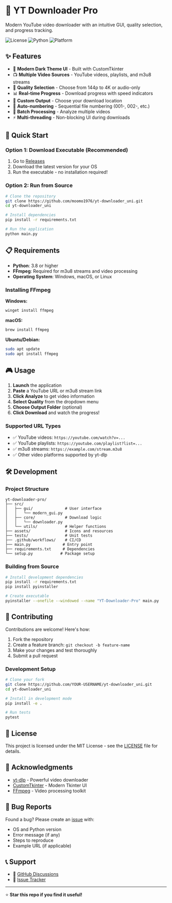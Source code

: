 # 🎥 YT Downloader Pro

Modern YouTube video downloader with an intuitive GUI, quality selection, and progress tracking.

![License](https://img.shields.io/badge/license-MIT-blue.svg)
![Python](https://img.shields.io/badge/python-3.8+-blue.svg)
![Platform](https://img.shields.io/badge/platform-Windows%20%7C%20macOS%20%7C%20Linux-lightgrey.svg)

## ✨ Features

- 🎨 **Modern Dark Theme UI** - Built with CustomTkinter
- 📺 **Multiple Video Sources** - YouTube videos, playlists, and m3u8 streams  
- 🎯 **Quality Selection** - Choose from 144p to 4K or audio-only
- 📊 **Real-time Progress** - Download progress with speed indicators
- 📁 **Custom Output** - Choose your download location
- 🔢 **Auto-numbering** - Sequential file numbering (001-, 002-, etc.)
- 🔄 **Batch Processing** - Analyze multiple videos
- ⚡ **Multi-threading** - Non-blocking UI during downloads

## 🚀 Quick Start

### Option 1: Download Executable (Recommended)

1. Go to [Releases](https://github.com/moomo1976/yt-downloader_uni/releases)
2. Download the latest version for your OS
3. Run the executable - no installation required!

### Option 2: Run from Source

```bash
# Clone the repository
git clone https://github.com/moomo1976/yt-downloader_uni.git
cd yt-downloader_uni

# Install dependencies
pip install -r requirements.txt

# Run the application
python main.py
```

## 📋 Requirements

- **Python**: 3.8 or higher
- **FFmpeg**: Required for m3u8 streams and video processing
- **Operating System**: Windows, macOS, or Linux

### Installing FFmpeg

**Windows:**
```bash
winget install ffmpeg
```

**macOS:**
```bash
brew install ffmpeg
```

**Ubuntu/Debian:**
```bash
sudo apt update
sudo apt install ffmpeg
```

## 🎮 Usage

1. **Launch** the application
2. **Paste** a YouTube URL or m3u8 stream link
3. **Click Analyze** to get video information
4. **Select Quality** from the dropdown menu
5. **Choose Output Folder** (optional)
6. **Click Download** and watch the progress!

### Supported URL Types

- ✅ YouTube videos: `https://youtube.com/watch?v=...`
- ✅ YouTube playlists: `https://youtube.com/playlist?list=...`
- ✅ m3u8 streams: `https://example.com/stream.m3u8`
- ✅ Other video platforms supported by yt-dlp

## 🛠️ Development

### Project Structure

```
yt-downloader-pro/
├── src/
│   ├── gui/              # User interface
│   │   └── modern_gui.py
│   ├── core/             # Download logic
│   │   └── downloader.py
│   └── utils/            # Helper functions
├── assets/               # Icons and resources
├── tests/                # Unit tests
├── .github/workflows/    # CI/CD
├── main.py              # Entry point
├── requirements.txt     # Dependencies
└── setup.py            # Package setup
```

### Building from Source

```bash
# Install development dependencies
pip install -r requirements.txt
pip install pyinstaller

# Create executable
pyinstaller --onefile --windowed --name "YT-Downloader-Pro" main.py
```

## 🤝 Contributing

Contributions are welcome! Here's how:

1. Fork the repository
2. Create a feature branch: `git checkout -b feature-name`
3. Make your changes and test thoroughly
4. Submit a pull request

### Development Setup

```bash
# Clone your fork
git clone https://github.com/YOUR-USERNAME/yt-downloader_uni.git
cd yt-downloader_uni

# Install in development mode
pip install -e .

# Run tests
pytest
```

## 📄 License

This project is licensed under the MIT License - see the [LICENSE](LICENSE) file for details.

## 🙏 Acknowledgments

- [yt-dlp](https://github.com/yt-dlp/yt-dlp) - Powerful video downloader
- [CustomTkinter](https://github.com/TomSchimansky/CustomTkinter) - Modern Tkinter UI
- [FFmpeg](https://ffmpeg.org/) - Video processing toolkit

## 🐛 Bug Reports

Found a bug? Please create an [issue](https://github.com/moomo1976/yt-downloader_uni/issues) with:

- OS and Python version
- Error message (if any)
- Steps to reproduce
- Example URL (if applicable)

## 📞 Support

- 💬 [GitHub Discussions](https://github.com/moomo1976/yt-downloader_uni/discussions)
- 🐛 [Issue Tracker](https://github.com/moomo1976/yt-downloader_uni/issues)

---

⭐ **Star this repo if you find it useful!**